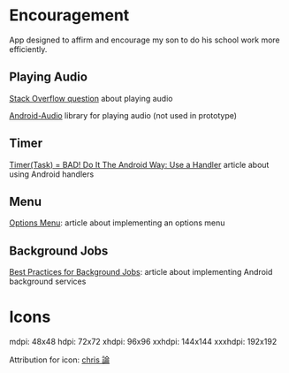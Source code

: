 # Encouragement

App designed to affirm and encourage my son to do his school work more efficiently.

## Playing Audio

[Stack Overflow question](http://stackoverflow.com/questions/18459122/play-sound-on-button-click-android) about playing audio

[Android-Audio](https://github.com/delight-im/Android-Audio) library for playing audio (not used in prototype)

## Timer

[Timer(Task) = BAD! Do It The Android Way: Use a Handler](http://www.mopri.de/2010/timertask-bad-do-it-the-android-way-use-a-handler/) article about using Android handlers

## Menu

[Options Menu](https://code.tutsplus.com/tutorials/android-sdk-implement-an-options-menu--mobile-9453): article about implementing an options menu

## Background Jobs

[Best Practices for Background Jobs](https://developer.android.com/training/best-background.html): article about implementing Android background services

# Icons

mdpi: 48x48
hdpi: 72x72
xhdpi: 96x96
xxhdpi: 144x144
xxxhdpi: 192x192

Attribution for icon: [chris 論](https://commons.wikimedia.org/wiki/User:Chrkl)
